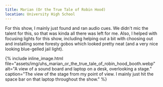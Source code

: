 ```yaml
---
title: Marian (Or the True Tale of Robin Hood)
location: University High School
---
```


For this show, I mainly just found and ran audio cues. We didn't mic the talent
for this, so that was kinda all there was left for me. Also, I helped with
focusing lights for this show, including helping out a bit with choosing out
and installing some foresty gobos which looked pretty neat (and a very nice
looking blue-gelled jail light).

{% include inline_image.html
file="assets/img/uhs_marian_or_the_true_tale_of_robin_hood_booth.webp"
alt="A view of a sound board and laptop on a desk, overlooking a stage."
caption="The view of the stage from my point of view. I mainly just hit the
space bar on that laptop throughout the show." %}
